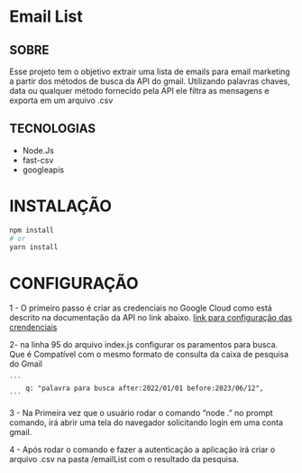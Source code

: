 # Email List

## SOBRE

Esse projeto tem o objetivo extrair uma lista de emails para email marketing a partir dos métodos de busca da API do gmail.
Utilizando palavras chaves, data ou qualquer método fornecido pela API ele filtra as mensagens e exporta em um arquivo .csv

## TECNOLOGIAS

 - Node.Js
 - fast-csv
 - googleapis

# INSTALAÇÃO

```bash
npm install
# or
yarn install
```

# CONFIGURAÇÃO

1 - O primeiro passo é criar as credenciais no Google Cloud como está descrito na documentação da API no link abaixo. 
[link para configuração das crendenciais](https://developers.google.com/gmail/api/quickstart/nodejs?hl=pt-br)

2- na linha 95 do arquivo index.js configurar os paramentos para busca. Que é Compatível com o mesmo formato de consulta da caixa de pesquisa do Gmail

    ```
        q: "palavra para busca after:2022/01/01 before:2023/06/12",
    ```

3 - Na Primeira vez que o usuário rodar o comando “node .” no prompt comando, irá abrir uma tela do navegador solicitando login em uma conta gmail.

4 - Após rodar o comando e fazer a autenticação a aplicação irá criar o arquivo .csv na pasta /emailList com o resultado da pesquisa. 



